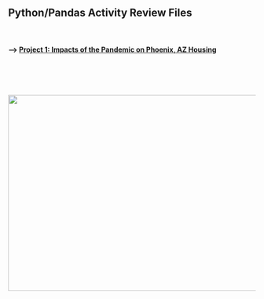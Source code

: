 ## Python/Pandas Activity Review Files 
<br>

#### --> [Project 1: Impacts of the Pandemic on Phoenix, AZ Housing](https://github.com/Mun-Min/Project_One)

<br>
<br>
<br>

<p align="center">
  <img width="900" height="400" src="https://d2slcw3kip6qmk.cloudfront.net/marketing/blog/2017Q2/project-planning-header@2x.png">
</p>